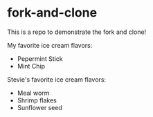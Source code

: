 # fork-and-clone

This is a repo to demonstrate the fork and clone!

My favorite ice cream flavors:

- Pepermint Stick
- Mint Chip

Stevie's favorite ice cream flavors:

- Meal worm
- Shrimp flakes
- Sunflower seed
